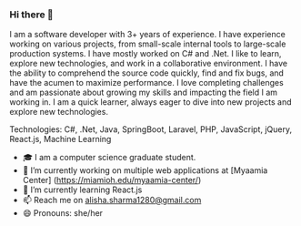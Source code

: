 ### Hi there 👋

I am a software developer with 3+ years of experience. I have experience working on various projects, from small-scale internal tools to large-scale production systems. I have mostly worked on C# and .Net. I like to learn, explore new technologies, and work in a collaborative environment. I have the ability to comprehend the source code quickly, find and fix bugs, and have the acumen to maximize performance. I love completing challenges and am passionate about growing my skills and impacting the field I am working in.  I am a quick learner, always eager to dive into new projects and explore new technologies.  

Technologies: C#, .Net, Java, SpringBoot, Laravel, PHP, JavaScript, jQuery, React.js, Machine Learning

- 🎓 I am a computer science graduate student. 
- 🔭 I’m currently working on multiple web applications at [Myaamia Center] (https://miamioh.edu/myaamia-center/)
- 🌱 I’m currently learning React.js 
- 📫 Reach me on [alisha.sharma1280@gmail.com](mailto:alisha.sharma1280@gmail.com)
- 😄 Pronouns: she/her 


